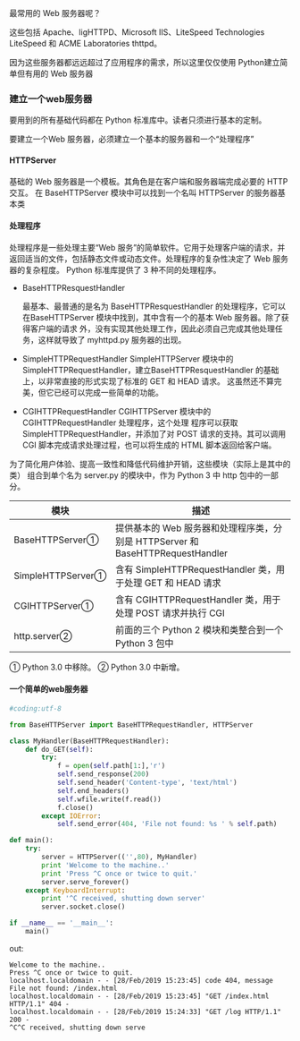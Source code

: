 最常用的 Web 服务器呢？

这些包括 Apache、ligHTTPD、Microsoft IIS、LiteSpeed Technologies LiteSpeed 和 ACME
Laboratories thttpd。

因为这些服务器都远远超过了应用程序的需求，所以这里仅仅使用 Python建立简单但有用的 Web 服务器

### 建立一个web服务器

要用到的所有基础代码都在 Python 标准库中。读者只须进行基本的定制。

要建立一个Web 服务器，必须建立一个基本的服务器和一个“处理程序”

#### HTTPServer

基础的 Web 服务器是一个模板。其角色是在客户端和服务器端完成必要的 HTTP 交互。
在 BaseHTTPServer 模块中可以找到一个名叫 HTTPServer 的服务器基本类



#### 处理程序

处理程序是一些处理主要“Web 服务”的简单软件。它用于处理客户端的请求，并返回适当的文件，包括静态文件或动态文件。处理程序的复杂性决定了 Web 服务器的复杂程度。
Python 标准库提供了 3 种不同的处理程序。



* BaseHTTPResquestHandler

  最基本、最普通的是名为 BaseHTTPResquestHandler 的处理程序，它可以在BaseHTTPServer 模块中找到，其中含有一个的基本 Web 服务器。除了获得客户端的请求
  外，没有实现其他处理工作，因此必须自己完成其他处理任务，这样就导致了 myhttpd.py
  服务器的出现。

* SimpleHTTPRequestHandler
  SimpleHTTPServer 模块中的 SimpleHTTPRequestHandler，建立BaseHTTPResquestHandler
  的基础上，以非常直接的形式实现了标准的 GET 和 HEAD 请求。
  这虽然还不算完美，但它已经可以完成一些简单的功能。
* CGIHTTPRequestHandler
  CGIHTTPServer 模块中的 CGIHTTPRequestHandler 处理程序，这个处理
  程序可以获取 SimpleHTTPRequestHandler，并添加了对 POST 请求的支持。其可以调用
  CGI 脚本完成请求处理过程，也可以将生成的 HTML 脚本返回给客户端。

为了简化用户体验、提高一致性和降低代码维护开销，这些模块（实际上是其中的类）
组合到单个名为 server.py 的模块中，作为 Python 3 中 http 包中的一部分。

| 模块              | 描述                                                         |
| ----------------- | ------------------------------------------------------------ |
| BaseHTTPServer①   | 提供基本的 Web 服务器和处理程序类，分别是 HTTPServer 和 BaseHTTPRequestHandler |
| SimpleHTTPServer① | 含有 SimpleHTTPRequestHandler 类，用于处理 GET 和 HEAD 请求  |
| CGIHTTPServer①    | 含有 CGIHTTPRequestHandler 类，用于处理 POST 请求并执行 CGI  |
| http.server②      | 前面的三个 Python 2 模块和类整合到一个 Python 3 包中         |

① Python 3.0 中移除。
② Python 3.0 中新增。



 #### 一个简单的web服务器

```python
#coding:utf-8

from BaseHTTPServer import BaseHTTPRequestHandler, HTTPServer

class MyHandler(BaseHTTPRequestHandler):
    def do_GET(self):
        try:
            f = open(self.path[1:],'r')
            self.send_response(200)
            self.send_header('Content-type', 'text/html')
            self.end_headers()
            self.wfile.write(f.read())
            f.close()
        except IOError:
            self.send_error(404, 'File not found: %s ' % self.path)

def main():
    try:
        server = HTTPServer(('',80), MyHandler)
        print 'Welcome to the machine..'
        print 'Press ^C once or twice to quit.'
        server.serve_forever()
    except KeyboardInterrupt:
        print '^C received, shutting down server'
        server.socket.close()

if __name__ == '__main__':
    main()

```

out:

```
Welcome to the machine..
Press ^C once or twice to quit.
localhost.localdomain - - [28/Feb/2019 15:23:45] code 404, message File not found: /index.html 
localhost.localdomain - - [28/Feb/2019 15:23:45] "GET /index.html HTTP/1.1" 404 -
localhost.localdomain - - [28/Feb/2019 15:24:33] "GET /log HTTP/1.1" 200 -
^C^C received, shutting down serve
```

